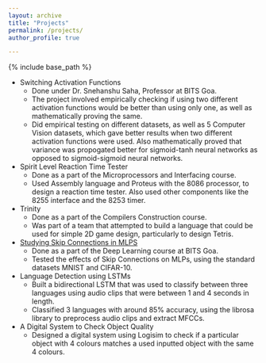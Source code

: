 ```yaml
---
layout: archive
title: "Projects"
permalink: /projects/
author_profile: true

---
```

{% include base_path %}
 

* Switching Activation Functions
  * Done under Dr. Snehanshu Saha, Professor at BITS Goa.
  * The project involved empirically checking if using two different activation functions would be better than using only one, as well as mathematically proving the same.
  * Did empirical testing on different datasets, as well as 5 Computer Vision datasets, which gave better results when two different activation functions were used. Also mathematically proved that variance was propogated better for sigmoid-tanh neural networks as opposed to sigmoid-sigmoid neural networks.
* Spirit Level Reaction Time Tester
  * Done as a part of the Microprocessors and Interfacing course.
  * Used Assembly language and Proteus with the 8086 processor, to design a reaction time tester. Also used other components like the 8255 interface and the 8253 timer.
* Trinity
  * Done as a part of the Compilers Construction course.
  * Was part of a team that attempted to build a language that could be used for simple 2D game design, particularly to design Tetris.
* <a href="https://github.com/athu-15/Skip-Connections-in-MLPs">Studying Skip Connections in MLPS</a> 
  * Done as a part of the Deep Learning course at BITS Goa.
  * Tested the effects of Skip Connections on MLPs, using the standard datasets MNIST and CIFAR-10.
* Language Detection using LSTMs
  * Built a bidirectional LSTM that was used to classify between three languages using audio clips that were between 1 and 4 seconds in length. 
  * Classified 3 languages with around 85% accuracy, using the librosa library to preprocess audio clips and extract MFCCs.
* A Digital System to Check Object Quality
  * Designed a digital system using Logisim to check if a particular object with 4 colours matches a used inputted object with the same 4 colours. 
